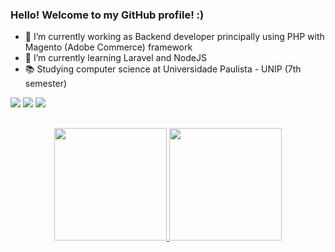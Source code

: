 ### Hello! Welcome to my GitHub profile! :)

- 🔭 I’m currently working as Backend developer principally using PHP with Magento (Adobe Commerce) framework
- 🌱 I’m currently learning Laravel and NodeJS
- 📚 Studying computer science at Universidade Paulista - UNIP (7th semester)

<div>
  <a href = "mailto:ygorkaua27@gmail.com"><img src="https://img.shields.io/badge/-Gmail-%23333?style=for-the-badge&logo=gmail&logoColor=white" target="_blank"></a>
  <a href="https://www.linkedin.com/in/ygorkaua/?locale=en_US" target="_blank"><img src="https://img.shields.io/badge/-LinkedIn-%230077B5?style=for-the-badge&logo=linkedin&logoColor=white" target="_blank"></a> 
  <a href="https://instagram.com/ygorkaua" target="_blank"><img src="https://img.shields.io/badge/-Instagram-%23E4405F?style=for-the-badge&logo=instagram&logoColor=white" target="_blank"></a>
</div>

##

<div align="center">
  <a href="https://github.com/ygorkaua">
  <img height="180em" src="https://github-readme-stats.vercel.app/api?username=ygorkaua&show_icons=true&theme=radical&include_all_commits=true&count_private=true"/>
  <img height="180em" src="https://github-readme-stats.vercel.app/api/top-langs/?username=ygorkaua&layout=compact&langs_count=7&theme=radical"/>
</div>
  
